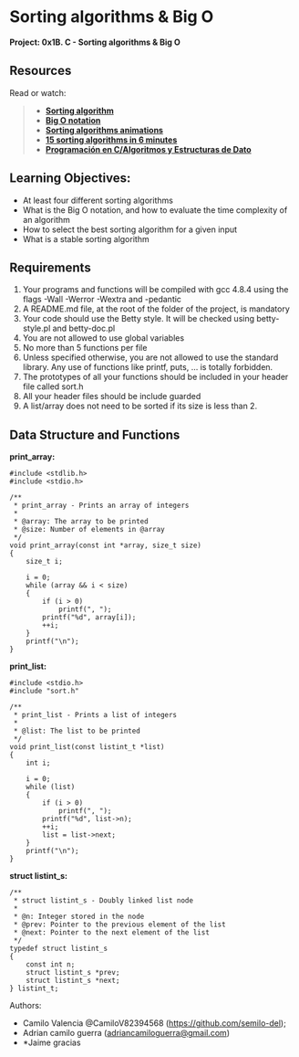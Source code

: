 # Sorting algorithms & Big O
**Project: 0x1B. C - Sorting algorithms & Big O**

## Resources
Read or watch:
> - [**Sorting algorithm**](https://en.wikipedia.org/wiki/Sorting_algorithm)
> - [**Big O notation**](https://stackoverflow.com/questions/487258/what-is-a-plain-english-explanation-of-big-o-notation)
> - [**Sorting algorithms animations**](https://www.toptal.com/developers/sorting-algorithms)
> - [**15 sorting algorithms in 6 minutes**](https://www.youtube.com/watch?v=kPRA0W1kECg&ab_channel=TimoBingmann)
> - [**Programación en C/Algoritmos y Estructuras de Dato**](https://es.wikibooks.org/wiki/Programaci%C3%B3n_en_C/Algoritmos_y_Estructuras_de_Datos)

## Learning Objectives:

- At least four different sorting algorithms
- What is the Big O notation, and how to evaluate the time complexity of an algorithm
- How to select the best sorting algorithm for a given input
- What is a stable sorting algorithm

## Requirements

1. Your programs and functions will be compiled with gcc 4.8.4 using the flags -Wall -Werror -Wextra and -pedantic
2. A README.md file, at the root of the folder of the project, is mandatory
3. Your code should use the Betty style. It will be checked using betty-style.pl and betty-doc.pl
4. You are not allowed to use global variables
5. No more than 5 functions per file
6. Unless specified otherwise, you are not allowed to use the standard library. Any use of functions like printf, puts, … is totally forbidden.
7. The prototypes of all your functions should be included in your header file called sort.h
8. All your header files should be include guarded
9. A list/array does not need to be sorted if its size is less than 2.

## Data Structure and Functions

**print_array:**

```
#include <stdlib.h>
#include <stdio.h>

/**
 * print_array - Prints an array of integers
 *
 * @array: The array to be printed
 * @size: Number of elements in @array
 */
void print_array(const int *array, size_t size)
{
    size_t i;

    i = 0;
    while (array && i < size)
    {
        if (i > 0)
            printf(", ");
        printf("%d", array[i]);
        ++i;
    }
    printf("\n");
}
```          
**print_list:**

```
#include <stdio.h>
#include "sort.h"

/**
 * print_list - Prints a list of integers
 *
 * @list: The list to be printed
 */
void print_list(const listint_t *list)
{
    int i;

    i = 0;
    while (list)
    {
        if (i > 0)
            printf(", ");
        printf("%d", list->n);
        ++i;
        list = list->next;
    }
    printf("\n");
}
```
**struct listint_s:**
```
/**
 * struct listint_s - Doubly linked list node
 *
 * @n: Integer stored in the node
 * @prev: Pointer to the previous element of the list
 * @next: Pointer to the next element of the list
 */
typedef struct listint_s
{
    const int n;
    struct listint_s *prev;
    struct listint_s *next;
} listint_t;
```
Authors:
* Camilo Valencia @CamiloV82394568 (https://github.com/semilo-del);
* Adrian camilo guerra (adriancamiloguerra@gmail.com)
* *Jaime gracias
